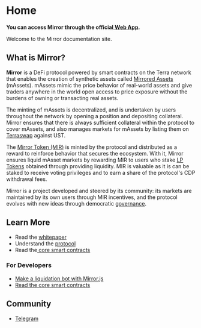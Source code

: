# Home

**You can access Mirror through the official**[ **Web App**](user-guide/getting-started/)**.**

Welcome to the Mirror documentation site.

## What is Mirror?

**Mirror** is a DeFi protocol powered by smart contracts on the Terra network that enables the creation of synthetic assets called [Mirrored Assets](protocol/mirrored-assets-massets.md) \(mAssets\). mAssets mimic the price behavior of real-world assets and give traders anywhere in the world open access to price exposure without the burdens of owning or transacting real assets.

The minting of mAssets is decentralized, and is undertaken by users throughout the network by opening a position and depositing collateral. Mirror ensures that there is always sufficient collateral within the protocol to cover mAssets, and also manages markets for mAssets by listing them on [Terraswap](protocol/terraswap.md) against UST.

The [Mirror Token \(MIR\)](protocol/mirror-token-mir.md) is minted by the protocol and distributed as a reward to reinforce behavior that secures the ecosystem. With it, Mirror ensures liquid mAsset markets by rewarding MIR to users who stake [LP Tokens](protocol/lp-token.md) obtained through providing liquidity. MIR is valuable as it is can be staked to receive voting privileges and to earn a share of the protocol's CDP withdrawal fees.

Mirror is a project developed and steered by its community: its markets are maintained by its own users through MIR incentives, and the protocol evolves with new ideas through democratic [governance](protocol/governance.md).

## Learn More

* Read the [whitepaper](https://whitepaper.com)
* Understand the [protocol](protocol/synopsis.md)
* Read the[ core smart contracts](architecture.md)

### For Developers

* [Make a liquidation bot with Mirror.js](developer-tools/mirror.js.md)
* [Read the core smart contracts](architecture.md)

## Community

* [Telegram](https://t.me/mirror_protocol)

